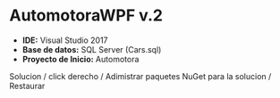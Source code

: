 # AutomotoraWPF v.2

* **IDE:** Visual Studio 2017
* **Base de datos:** SQL Server (Cars.sql)
* **Proyecto de Inicio:** Automotora

Solucion / click derecho / Adimistrar paquetes NuGet para la solucion / Restaurar